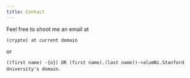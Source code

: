 ```yaml
---
title: Contact
---
```

<i class="fa fa-envelope big-icon"></i>

Feel free to shoot me an email at

`(crypto) at current domain`

or

`((first name) -{o}) OR (first name).(last name))->alumNi.Stanford University's domain`.
